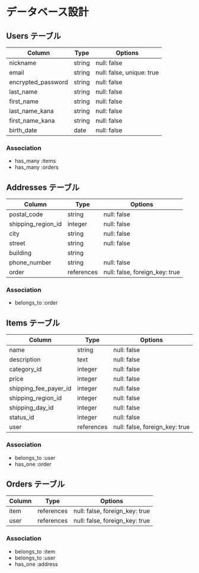 # データベース設計

## Users テーブル
| Column             | Type       | Options                     |
| ------------------ | ---------- | --------------------------- |
| nickname           | string     | null: false                 |
| email              | string     | null: false, unique: true   |
| encrypted_password | string     | null: false                 |
| last_name          | string     | null: false                 |
| first_name         | string     | null: false                 |
| last_name_kana     | string     | null: false                 |
| first_name_kana    | string     | null: false                 |
| birth_date         | date       | null: false                 |

### Association
- has_many :items
- has_many :orders

## Addresses テーブル
| Column            | Type       | Options                     |
| ----------------- | ---------- | --------------------------- |
| postal_code       | string     | null: false                 |
| shipping_region_id| integer    | null: false                 |
| city              | string     | null: false                 |
| street            | string     | null: false                 |
| building          | string     |                             |
| phone_number      | string     | null: false                 |
| order             | references | null: false, foreign_key: true |

### Association
- belongs_to :order

## Items テーブル
| Column                | Type       | Options                     |
| --------------------- | ---------- | --------------------------- |
| name                  | string     | null: false                 |
| description           | text       | null: false                 |
| category_id           | integer    | null: false                 |
| price                 | integer    | null: false                 |
| shipping_fee_payer_id | integer    | null: false                 |
| shipping_region_id    | integer    | null: false                 |
| shipping_day_id       | integer    | null: false                 |
| status_id             | integer    | null: false                 |
| user                  | references | null: false, foreign_key: true |

### Association
- belongs_to :user
- has_one :order

## Orders テーブル
| Column            | Type       | Options                     |
| ----------------- | ---------- | --------------------------- |
| item              | references | null: false, foreign_key: true |
| user              | references | null: false, foreign_key: true |

### Association
- belongs_to :item
- belongs_to :user
- has_one :address